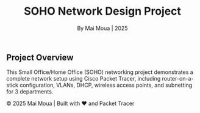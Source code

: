 
  <header>
    <h1>SOHO Network Design Project</h1>
    <p>By Mai Moua | 2025</p>
  </header>

  <main>
    <section>
      <h2>Project Overview</h2>
      <p>
        This Small Office/Home Office (SOHO) networking project demonstrates a 
        complete network setup using Cisco Packet Tracer, including router-on-a-stick 
        configuration, VLANs, DHCP, wireless access points, and subnetting for 3 departments.
      </p>
    </section>

   

  <footer>
    <p>&copy; 2025 Mai Moua | Built with ❤️ and Packet Tracer</p>
  </footer>
</body>
</html>
